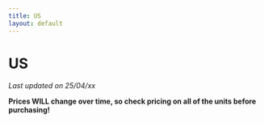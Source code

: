 ```yaml
---
title: US
layout: default
---
```


# US

*Last updated on 25/04/xx*

**Prices WILL change over time, so check pricing on all of the units before purchasing!**
